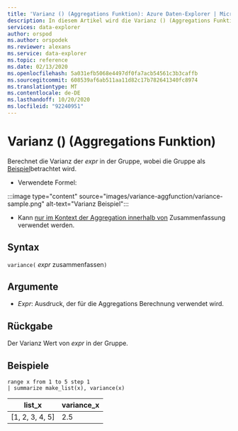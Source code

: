 ```yaml
---
title: 'Varianz () (Aggregations Funktion): Azure Daten-Explorer | Microsoft-Dokumentation'
description: In diesem Artikel wird die Varianz () (Aggregations Funktion) in Azure Daten-Explorer beschrieben.
services: data-explorer
author: orspod
ms.author: orspodek
ms.reviewer: alexans
ms.service: data-explorer
ms.topic: reference
ms.date: 02/13/2020
ms.openlocfilehash: 5a031efb5068e4497df0fa7acb54561c3b3caffb
ms.sourcegitcommit: 608539af6ab511aa11d82c17b782641340fc8974
ms.translationtype: MT
ms.contentlocale: de-DE
ms.lasthandoff: 10/20/2020
ms.locfileid: "92240951"
---
```

# <a name="variance-aggregation-function"></a>Varianz () (Aggregations Funktion)

Berechnet die Varianz der *expr* in der Gruppe, wobei die Gruppe als [Beispiel](https://en.wikipedia.org/wiki/Sample_%28statistics%29)betrachtet wird. 

* Verwendete Formel:

:::image type="content" source="images/variance-aggfunction/variance-sample.png" alt-text="Varianz Beispiel":::

* Kann [nur im Kontext der Aggregation innerhalb von](summarizeoperator.md) Zusammenfassung verwendet werden.

## <a name="syntax"></a>Syntax

`variance(` *expr* zusammenfassen`)`

## <a name="arguments"></a>Argumente

* *Expr*: Ausdruck, der für die Aggregations Berechnung verwendet wird. 

## <a name="returns"></a>Rückgabe

Der Varianz Wert von *expr* in der Gruppe.
 
## <a name="examples"></a>Beispiele

```kusto
range x from 1 to 5 step 1
| summarize make_list(x), variance(x) 
```

|list_x|variance_x|
|---|---|
|[1, 2, 3, 4, 5]|2.5|